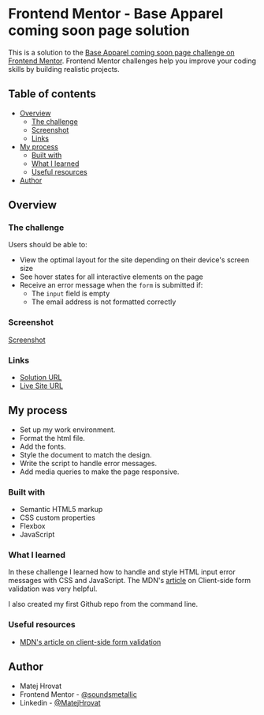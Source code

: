 # Frontend Mentor - Base Apparel coming soon page solution

This is a solution to the [Base Apparel coming soon page challenge on Frontend Mentor](https://www.frontendmentor.io/challenges/base-apparel-coming-soon-page-5d46b47f8db8a7063f9331a0). Frontend Mentor challenges help you improve your coding skills by building realistic projects. 

## Table of contents

- [Overview](#overview)
  - [The challenge](#the-challenge)
  - [Screenshot](#screenshot)
  - [Links](#links)
- [My process](#my-process)
  - [Built with](#built-with)
  - [What I learned](#what-i-learned)
  - [Useful resources](#useful-resources)
- [Author](#author)

## Overview

### The challenge

Users should be able to:

- View the optimal layout for the site depending on their device's screen size
- See hover states for all interactive elements on the page
- Receive an error message when the `form` is submitted if:
  - The `input` field is empty
  - The email address is not formatted correctly

### Screenshot

[Screenshot](./screenshot.png)

### Links

- [Solution URL](https://github.com/soundsmetallic/base_apparel_coming_soon_master)
- [Live Site URL](https://soundsmetallic.github.io/base_apparel_coming_soon_master/)

## My process

- Set up my work environment.
- Format the html file.
- Add the fonts.
- Style the document to match the design.
- Write the script to handle error messages.
- Add media queries to make the page responsive.

### Built with

- Semantic HTML5 markup
- CSS custom properties
- Flexbox
- JavaScript

### What I learned

In these challenge I learned how to handle and style HTML input error messages with CSS and JavaScript. The MDN's [article](https://developer.mozilla.org/en-US/docs/Learn/Forms/Form_validation) on Client-side form validation was very helpful.

I also created my first Github repo from the command line.

### Useful resources

- [MDN's article on client-side form validation](https://developer.mozilla.org/en-US/docs/Learn/Forms/Form_validation)

## Author

- Matej Hrovat
- Frontend Mentor - [@soundsmetallic](https://www.frontendmentor.io/profile/soundsmetallic)
- Linkedin - [@MatejHrovat](https://www.linkedin.com/in/matej-hrovat-9431a6272/)